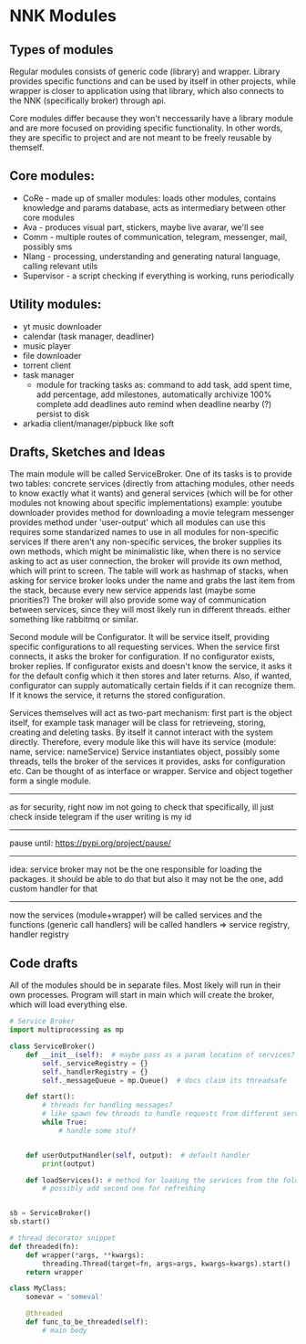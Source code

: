 # NNK Modules
## Types of modules
Regular modules consists of generic code (library) and wrapper. Library provides specific functions and can be used by itself
in other projects, while wrapper is closer to application using that library, which also connects to the NNK (specifically broker) through api.

Core modules differ because they won't neccessarily have a library module and are more focused on providing specific functionality.
In other words, they are specific to project and are not meant to be freely reusable by themself.

## Core modules:
- CoRe - made up of smaller modules:
	loads other modules, contains knowledge and params database, acts as intermediary between other core modules
- Ava - produces visual part, stickers, maybe live avarar, we'll see
- Comm - multiple routes of communication, telegram, messenger, mail, possibly sms
- Nlang - processing, understanding and generating natural language, calling relevant utils
- Supervisor - a script checking if everything is working, runs periodically

## Utility modules:
- yt music downloader
- calendar (task manager, deadliner)
- music player
- file downloader
- torrent client
- task manager
	- module for tracking tasks as:
	command to add task, 
	add spent time, 
	add percentage,
	add milestones,
	automatically archivize 100% complete
	add deadlines
	auto remind when deadline nearby (?)
	persist to disk
- arkadia client/manager/pipbuck like soft


## Drafts, Sketches and Ideas
The main module will be called ServiceBroker.
One of its tasks is to provide two tables:
	concrete services (directly from attaching modules, other needs to know exactly what it wants)
	and general services (which will be for other modules not knowing about specific implementations)
		example:
		youtube downloader provides method for downloading a movie
		telegram messenger provides method under 'user-output' which all modules can use
	this requires some standarized names to use in all modules for non-specific services
If there aren't any non-specific services, the broker supplies its own methods, which might be minimalistic
like, when there is no service asking to act as user connection, the broker will provide its own method,
which will print to screen.
The table will work as hashmap of stacks, when asking for service broker looks under the name and grabs the last item from the stack,
because every new service appends last (maybe some priorities?)
The broker will also provide some way of communication between services, since they will most likely run in different threads.
either something like rabbitmq or similar.

Second module will be Configurator.
It will be service itself, providing specific configurations to all requesting services.
When the service first connects, it asks the broker for configuration. If no configurator exists, broker replies.
If configurator exists and doesn't know the service, it asks it for the default config which it then stores and later
returns. Also, if wanted, configurator can supply automatically certain fields if it can recognize them.
If it knows the service, it returns the stored configuration.

Services themselves will act as two-part mechanism:
first part is the object itself, for example task manager will be class for retrieveing, storing, creating and deleting tasks.
By itself it cannot interact with the system directly.
Therefore, every module like this will have its service (module: name, service: nameService)
Service instantiates object, possibly some threads, tells the broker of the services it provides, asks for configuration etc.
Can be thought of as interface or wrapper.
Service and object together form a single module.

---

as for security, right now im not going to check that specifically, ill just check inside telegram if the user writing is my id

---

pause until:
https://pypi.org/project/pause/

---

idea: service broker may not be the one responsible for loading the packages. it should be able to do that but also it may not be the one,
add custom handler for that

---

now the services (module+wrapper) will be called services and the functions (generic call handlers) will be called handlers 
=> service registry, handler registry

## Code drafts
All of the modules should be in separate files.
Most likely will run in their own processes.
Program will start in main which will create the broker, which will load everything else.

```python
# Service Broker
import multiprocessing as mp

class ServiceBroker()
	def __init__(self):  # maybe pass as a param location of services?
		self._serviceRegistry = {}
		self._handlerRegistry = {}
		self._messageQueue = mp.Queue()  # docs claim its threadsafe

	def start():
		# threads for handling messages?
		# like spawn few threads to handle requests from different services
		while True:
			# handle some stuff


	def userOutputHandler(self, output):  # default handler
		print(output)

	def loadServices(): # method for loading the services from the folder
		# possibly add second one for refreshing


sb = ServiceBroker()
sb.start()
```

```python
# thread decorator snippet
def threaded(fn):
    def wrapper(*args, **kwargs):
        threading.Thread(target=fn, args=args, kwargs=kwargs).start()
    return wrapper

class MyClass:
    somevar = 'someval'

    @threaded
    def func_to_be_threaded(self):
        # main body

```